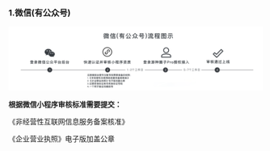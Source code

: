 ### 1.微信(有公众号)

[![图片](./image/6feb8257-d0e5-4d27-a43d-ca0de967ecf9.002.png "图片")](./image/6feb8257-d0e5-4d27-a43d-ca0de967ecf9.002.png)

**根据微信小程序审核标准需要提交：**

《非经营性互联网信息服务备案核准》

《企业营业执照》电子版加盖公章